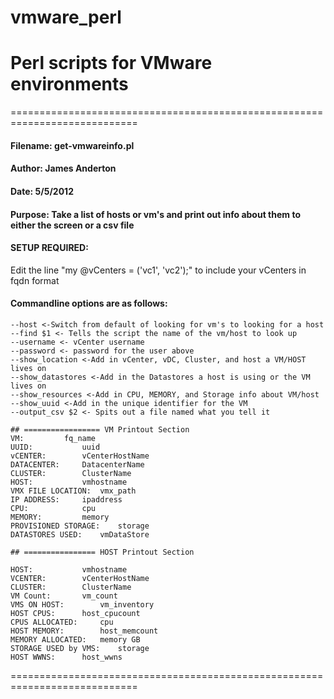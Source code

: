 # vmware_perl
# Perl scripts for VMware environments
============================================================================
#### Filename: get-vmwareinfo.pl
#### Author: James Anderton
#### Date: 5/5/2012
#### Purpose: Take a list of hosts or vm's and print out info about them to either the screen or a csv file

#### SETUP REQUIRED:
Edit the line "my @vCenters = ('vc1', 'vc2');" to include your vCenters in fqdn format

#### Commandline options are as follows:
```
--host <-Switch from default of looking for vm's to looking for a host
--find $1 <- Tells the script the name of the vm/host to look up
--username <- vCenter username
--password <- password for the user above
--show_location <-Add in vCenter, vDC, Cluster, and host a VM/HOST lives on 
--show_datastores <-Add in the Datastores a host is using or the VM lives on
--show_resources <-Add in CPU, MEMORY, and Storage info about VM/host
--show_uuid <-Add in the unique identifier for the VM 
--output_csv $2 <- Spits out a file named what you tell it

## ================= VM Printout Section
VM:			fq_name
UUID:			uuid
vCENTER:		vCenterHostName
DATACENTER:		DatacenterName
CLUSTER:		ClusterName
HOST:			vmhostname
VMX FILE LOCATION:	vmx_path
IP ADDRESS:		ipaddress
CPU:			cpu
MEMORY:			memory
PROVISIONED STORAGE:	storage
DATASTORES USED:	vmDataStore

## ================ HOST Printout Section

HOST:			vmhostname
VCENTER:		vCenterHostName
CLUSTER:		ClusterName
VM Count:		vm_count
VMS ON HOST:		vm_inventory
HOST CPUS:		host_cpucount
CPUS ALLOCATED:		cpu
HOST MEMORY:		host_memcount
MEMORY ALLOCATED:	memory GB
STORAGE USED by VMS:	storage
HOST WWNS:		host_wwns
```
============================================================================
